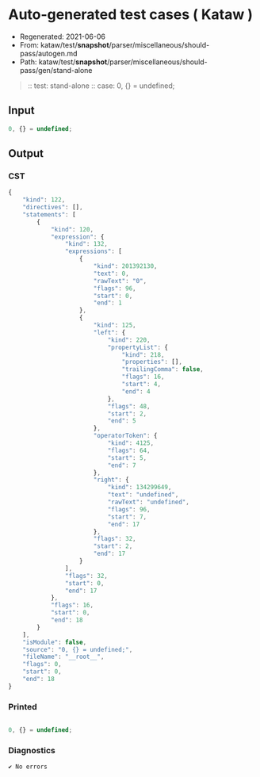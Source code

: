 # Auto-generated test cases ( Kataw )
- Regenerated: 2021-06-06
- From: kataw/test/__snapshot__/parser/miscellaneous/should-pass/autogen.md
- Path: kataw/test/__snapshot__/parser/miscellaneous/should-pass/gen/stand-alone
> :: test: stand-alone
> :: case: 0, {} = undefined;
## Input

`````js
0, {} = undefined;
`````
## Output

### CST

```javascript
{
    "kind": 122,
    "directives": [],
    "statements": [
        {
            "kind": 120,
            "expression": {
                "kind": 132,
                "expressions": [
                    {
                        "kind": 201392130,
                        "text": 0,
                        "rawText": "0",
                        "flags": 96,
                        "start": 0,
                        "end": 1
                    },
                    {
                        "kind": 125,
                        "left": {
                            "kind": 220,
                            "propertyList": {
                                "kind": 218,
                                "properties": [],
                                "trailingComma": false,
                                "flags": 16,
                                "start": 4,
                                "end": 4
                            },
                            "flags": 48,
                            "start": 2,
                            "end": 5
                        },
                        "operatorToken": {
                            "kind": 4125,
                            "flags": 64,
                            "start": 5,
                            "end": 7
                        },
                        "right": {
                            "kind": 134299649,
                            "text": "undefined",
                            "rawText": "undefined",
                            "flags": 96,
                            "start": 7,
                            "end": 17
                        },
                        "flags": 32,
                        "start": 2,
                        "end": 17
                    }
                ],
                "flags": 32,
                "start": 0,
                "end": 17
            },
            "flags": 16,
            "start": 0,
            "end": 18
        }
    ],
    "isModule": false,
    "source": "0, {} = undefined;",
    "fileName": "__root__",
    "flags": 0,
    "start": 0,
    "end": 18
}
```

### Printed

```javascript

0, {} = undefined;
```

### Diagnostics

```javascript
✔ No errors
```

